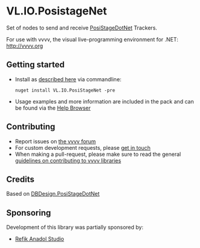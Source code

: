 # VL.IO.PosistageNet

Set of nodes to send and receive [PosiStageDotNet](https://posistage.net/) Trackers. 

For use with vvvv, the visual live-programming environment for .NET: http://vvvv.org

## Getting started
- Install as [described here](https://thegraybook.vvvv.org/reference/hde/managing-nugets.html) via commandline:

    `nuget install VL.IO.PosiStageNet -pre`

- Usage examples and more information are included in the pack and can be found via the [Help Browser](https://thegraybook.vvvv.org/reference/hde/findinghelp.html)

## Contributing
- Report issues on [the vvvv forum](https://forum.vvvv.org/c/vvvv-gamma/28)
- For custom development requests, please [get in touch](mailto:devvvvs@vvvv.org)
- When making a pull-request, please make sure to read the general [guidelines on contributing to vvvv libraries](https://thegraybook.vvvv.org/reference/extending/contributing.html)

## Credits
Based on [DBDesign.PosiStageDotNet](https://www.nuget.org/packages/DBDesign.PosiStageDotNet)

## Sponsoring
Development of this library was partially sponsored by:  
* [Refik Anadol Studio](https://refikanadolstudio.com/)
